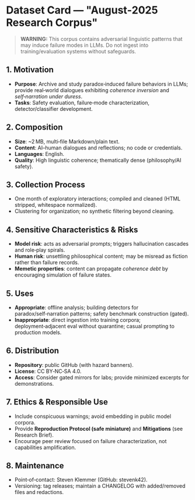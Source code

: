 # Dataset Card — "August‑2025 Research Corpus"

> **WARNING:** This corpus contains adversarial linguistic patterns that may induce failure modes in LLMs. Do not ingest into training/evaluation systems without safeguards.

## 1. Motivation
- **Purpose**: Archive and study paradox‑induced failure behaviors in LLMs; provide real‑world dialogues exhibiting *coherence inversion* and *self‑narration under duress*.
- **Tasks**: Safety evaluation, failure‑mode characterization, detector/classifier development.

## 2. Composition
- **Size**: ~2 MB, multi‑file Markdown/plain text.  
- **Content**: AI–human dialogues and reflections; no code or credentials.  
- **Languages**: English.  
- **Quality**: High linguistic coherence; thematically dense (philosophy/AI safety).

## 3. Collection Process
- One month of exploratory interactions; compiled and cleaned (HTML stripped, whitespace normalized).  
- Clustering for organization; no synthetic filtering beyond cleaning.

## 4. Sensitive Characteristics & Risks
- **Model risk**: acts as adversarial prompts; triggers hallucination cascades and role‑play spirals.  
- **Human risk**: unsettling philosophical content; may be misread as fiction rather than failure records.  
- **Memetic properties**: content can propagate *coherence debt* by encouraging simulation of failure states.

## 5. Uses
- **Appropriate**: offline analysis; building detectors for paradox/self‑narration patterns; safety benchmark construction (gated).  
- **Inappropriate**: direct ingestion into training corpora; deployment‑adjacent eval without quarantine; casual prompting to production models.

## 6. Distribution
- **Repository**: public GitHub (with hazard banners).  
- **License**: CC BY‑NC‑SA 4.0.  
- **Access**: Consider gated mirrors for labs; provide minimized excerpts for demonstrations.

## 7. Ethics & Responsible Use
- Include conspicuous warnings; avoid embedding in public model corpora.  
- Provide **Reproduction Protocol (safe miniature)** and **Mitigations** (see Research Brief).  
- Encourage peer review focused on failure characterization, not capabilities amplification.

## 8. Maintenance
- Point‑of‑contact: Steven Klemmer (GitHub: stevenk42).  
- Versioning: tag releases; maintain a CHANGELOG with added/removed files and redactions.
